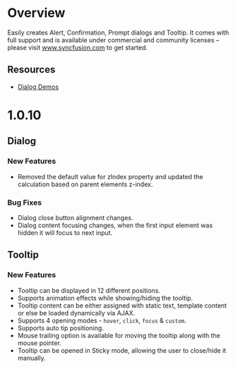# Overview

Easily creates Alert, Confirmation, Prompt dialogs and Tooltip. It comes with full support and is available under commercial and community licenses – please visit www.syncfusion.com to get started.

## Resources

* [Dialog Demos](http://ej2.syncfusion.com/demos/#/dialog/basic.html)

# 1.0.10
## Dialog
### New Features
-   Removed the default value for zIndex property and updated the calculation based on parent elements z-index.

### Bug Fixes
-   Dialog close button alignment changes.
-   Dialog content focusing changes, when the first input element was hidden it will focus to next input.

## Tooltip
### New Features
-   Tooltip can be displayed in 12 different positions.
-   Supports animation effects while showing/hiding the tooltip.
-   Tooltip content can be either assigned with static text, template content or else be loaded dynamically via AJAX.
-   Supports 4 opening modes - `hover`, `click`, `focus` & `custom`.
-   Supports auto tip positioning.
-   Mouse trailing option is available for moving the tooltip along with the mouse pointer.
-   Tooltip can be opened in Sticky mode, allowing the user to close/hide it manually.